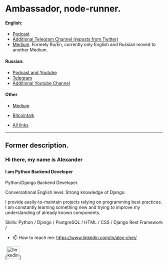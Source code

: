 # Ambassador, node-runner.

#### English:
- [Podcast](https://link.chtbl.com/jun-en)
- [Additional Telegram Channel (reposts from Twitter)](https://t.me/zhabkaEZ_en)
- [Medium](https://medium.com/@zhabkaEZ_en). Formely Ru/En, currently only English and Russian moved to another Medium.

#### Russian:
- [Podcast and Youtube](https://link.chtbl.com/jun-ru)
- [Telegram](https://t.me/zhabkaEZ)
- [Additional Youtube Channel](https://www.youtube.com/channel/UCaJb-oM0RtyV9nxJm-rmqWA)

#### Other
- [Medium](https://medium.com/@zhabkaEZ)
- [Bitcointalk](https://bitcointalk.org/index.php?action=profile;u=1972915;sa=showPosts)

- [All links](https://taplink.cc/alexcher)
------------------------------
## Former description.
### Hi there, my name is Alexander
#### I am Python Backend Developer
Python/Django Backend Developer.

Conversational English level.
Strong knowledge of Django.

I provide easily-to-maintain projects relying on programming best practices.
I am constantly learning something new and trying to improve my understanding of already known components.


Skills: Python / Django / PostgreSQL / HTML / CSS / Django Rest Framework /

- 📫 How to reach me: https://www.linkedin.com/in/alex-cher/
<!-- - 📰 Portfolio: https://devrootit.com/
 -->

[[<img src='https://cdn.jsdelivr.net/npm/simple-icons@3.0.1/icons/linkedin.svg' alt='linkedin' height='40'>](https://www.linkedin.com/in/alex-cher/)]
